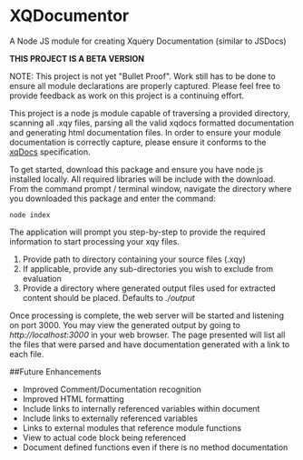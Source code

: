 # XQDocumentor
A Node JS module for creating Xquery Documentation (similar to JSDocs)

<c>**THIS PROJECT IS A BETA VERSION**</c>

NOTE: This project is not yet "Bullet Proof". Work still has to be done to ensure all module declarations are properly captured. Please feel free to provide feedback as work on this project is a continuing effort.

This project is a node js module capable of traversing a provided directory, scanning all .xqy files, parsing all the valid xqdocs formatted documentation and generating html documentation files. In order to ensure your module documentation is correctly capture, please ensure it conforms to the [xqDocs](http://xqdoc.org/index.html) specification.

To get started, download this package and ensure you have node js installed locally. All required libraries will be include with the download. From the command prompt / terminal window, navigate the directory where you downloaded this package and enter the command:
```
node index
```

The application will prompt you step-by-step to provide the required information to start processing your xqy files.
  1. Provide path to directory containing your source files (.xqy)
  2. If applicable, provide any sub-directories you wish to exclude from evaluation
  3. Provide a directory where generated output files used for extracted content should be placed. Defaults to *./output*

Once processing is complete, the web server will be started and listening on port 3000. You may view the generated output by going to *http://localhost:3000* in your web browser. The page presented will list all the files that were parsed and have documentation generated with a link to each file.

##Future Enhancements
* Improved Comment/Documentation recognition
* Improved HTML formatting
* Include links to internally referenced variables within document
* Include links to externally referenced variables
* Links to external modules that reference module functions
* View to actual code block being referenced
* Document defined functions even if there is no method documentation
